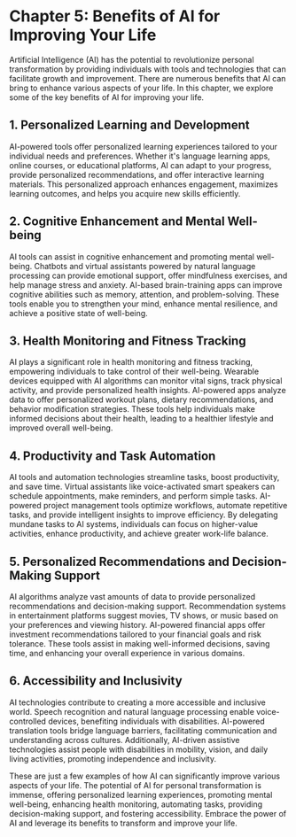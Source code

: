 Chapter 5: Benefits of AI for Improving Your Life
=================================================

Artificial Intelligence (AI) has the potential to revolutionize personal transformation by providing individuals with tools and technologies that can facilitate growth and improvement. There are numerous benefits that AI can bring to enhance various aspects of your life. In this chapter, we explore some of the key benefits of AI for improving your life.

**1. Personalized Learning and Development**
--------------------------------------------

AI-powered tools offer personalized learning experiences tailored to your individual needs and preferences. Whether it's language learning apps, online courses, or educational platforms, AI can adapt to your progress, provide personalized recommendations, and offer interactive learning materials. This personalized approach enhances engagement, maximizes learning outcomes, and helps you acquire new skills efficiently.

**2. Cognitive Enhancement and Mental Well-being**
--------------------------------------------------

AI tools can assist in cognitive enhancement and promoting mental well-being. Chatbots and virtual assistants powered by natural language processing can provide emotional support, offer mindfulness exercises, and help manage stress and anxiety. AI-based brain-training apps can improve cognitive abilities such as memory, attention, and problem-solving. These tools enable you to strengthen your mind, enhance mental resilience, and achieve a positive state of well-being.

**3. Health Monitoring and Fitness Tracking**
---------------------------------------------

AI plays a significant role in health monitoring and fitness tracking, empowering individuals to take control of their well-being. Wearable devices equipped with AI algorithms can monitor vital signs, track physical activity, and provide personalized health insights. AI-powered apps analyze data to offer personalized workout plans, dietary recommendations, and behavior modification strategies. These tools help individuals make informed decisions about their health, leading to a healthier lifestyle and improved overall well-being.

**4. Productivity and Task Automation**
---------------------------------------

AI tools and automation technologies streamline tasks, boost productivity, and save time. Virtual assistants like voice-activated smart speakers can schedule appointments, make reminders, and perform simple tasks. AI-powered project management tools optimize workflows, automate repetitive tasks, and provide intelligent insights to improve efficiency. By delegating mundane tasks to AI systems, individuals can focus on higher-value activities, enhance productivity, and achieve greater work-life balance.

**5. Personalized Recommendations and Decision-Making Support**
---------------------------------------------------------------

AI algorithms analyze vast amounts of data to provide personalized recommendations and decision-making support. Recommendation systems in entertainment platforms suggest movies, TV shows, or music based on your preferences and viewing history. AI-powered financial apps offer investment recommendations tailored to your financial goals and risk tolerance. These tools assist in making well-informed decisions, saving time, and enhancing your overall experience in various domains.

**6. Accessibility and Inclusivity**
------------------------------------

AI technologies contribute to creating a more accessible and inclusive world. Speech recognition and natural language processing enable voice-controlled devices, benefiting individuals with disabilities. AI-powered translation tools bridge language barriers, facilitating communication and understanding across cultures. Additionally, AI-driven assistive technologies assist people with disabilities in mobility, vision, and daily living activities, promoting independence and inclusivity.

These are just a few examples of how AI can significantly improve various aspects of your life. The potential of AI for personal transformation is immense, offering personalized learning experiences, promoting mental well-being, enhancing health monitoring, automating tasks, providing decision-making support, and fostering accessibility. Embrace the power of AI and leverage its benefits to transform and improve your life.
